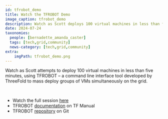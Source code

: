 ```yaml
---
id: tfrobot_demo
title: Watch the TFROBOT Demo
image_caption: tfrobot_demo
description: Watch as Scott deploys 100 virtual machines in less than five minutes using an exciting tool developed by ThreeFold.
date: 2024-07-24
taxonomies:
  people: [bernadette_amanda_caster]
  tags: [tech,grid,community]
  news-category: [tech,grid,community]
extra:
    imgPath: tfrobot_demo.png
---
```


Watch as Scott attempts to deploy 100 virtual machines in less than five minutes, using TFROBOT – a command line interface tool developed by ThreeFold to mass deploy groups of VMs simultaneously on the grid. 

<br/>

- Watch the full session [here](https://youtu.be/aDGnEQh5SsU)
- TFROBOT [documentation](https://manual.grid.tf/documentation/developers/tfrobot/tfrobot.html) on TF Manual
- TFROBOT [repository](https://github.com/threefoldtech/tfgrid-sdk-go/tree/development/tfrobot) on Git
